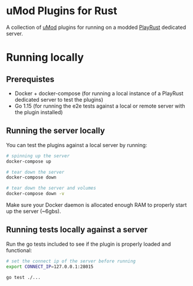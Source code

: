 # uMod Plugins for Rust

A collection of [uMod](https://umod.org/) plugins for running on a modded [PlayRust](https://rust.facepunch.com/) dedicated server.

# Running locally

## Prerequistes

- Docker + docker-compose (for running a local instance of a PlayRust dedicated server to test the plugins)
- Go 1.15 (for running the e2e tests against a local or remote server with the plugin installed)

## Running the server locally

You can test the plugins against a local server by running:

``` bash
# spinning up the server
docker-compose up

# tear down the server
docker-compose down

# tear down the server and volumes
docker-compose down -v
```

Make sure your Docker daemon is allocated enough RAM to properly start up the server (~6gbs).

## Running tests locally against a server

Run the go tests included to see if the plugin is properly loaded and functional:

``` bash
# set the connect ip of the server before running
export CONNECT_IP=127.0.0.1:28015

go test ./...
```
